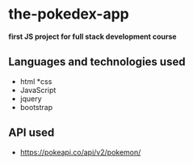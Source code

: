 # the-pokedex-app
**first JS project for full stack development course**

## Languages and technologies used
* html
*css
* JavaScript
* jquery
* bootstrap

## API used
* https://pokeapi.co/api/v2/pokemon/
